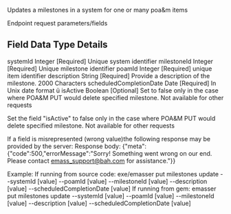 Updates a milestones in a system for one or many poa&m items

Endpoint request parameters/fields

Field                   Data Type  Details
-------------------------------------------------------------------------------------------------
systemId                Integer    [Required] Unique system identifier
milestoneId             Integer    [Required] Unique milestone identifier
poamId                  Integer    [Required] unique item identifier
description             String     [Required] Provide a description of the milestone. 2000 Characters 
scheduledCompletionDate Date       [Required] In Unix date format ü
isActive                Boolean    [Optional] Set to false only in the case where POA&M PUT would delete
                                              specified milestone. Not available for other requests


Set the field "isActive" to false only in the case where POA&M PUT would delete specified milestone. Not available  for other requests

If a field is misrepresented (wrong value)the following response may be provided by the server:
Response body: {"meta":{"code":500,"errorMessage":"Sorry! Something went wrong on our end. Please contact emass_support@bah.com for assistance."}}

Example:
If running from source code:
  exe/emasser put milestones update --systemId [value] --poamId [value] --milestoneId [value] --description [value] --scheduledCompletionDate [value]
If running from gem:
  emasser put milestones update --systemId [value] --poamId [value] --milestoneId [value] --description [value] --scheduledCompletionDate [value]
